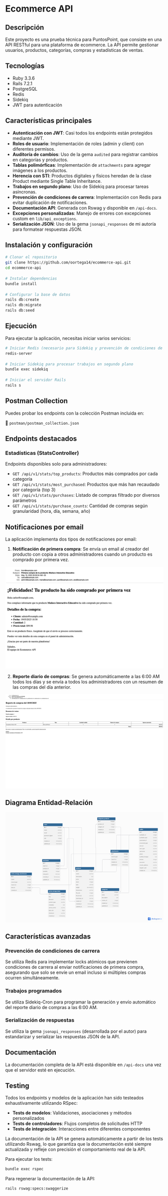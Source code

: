 # Ecommerce API

## Descripción

Este proyecto es una prueba técnica para PuntosPoint, que consiste en una API RESTful para una plataforma de ecommerce. La API permite gestionar usuarios, productos, categorías, compras y estadísticas de ventas.

## Tecnologías

- Ruby 3.3.6
- Rails 7.2.1
- PostgreSQL
- Redis
- Sidekiq
- JWT para autenticación

## Características principales

- **Autenticación con JWT**: Casi todos los endpoints están protegidos mediante JWT.
- **Roles de usuario**: Implementación de roles (admin y client) con diferentes permisos.
- **Auditoría de cambios**: Uso de la gema `audited` para registrar cambios en categorías y productos.
- **Tablas polimórficas**: Implementación de `attachments` para agregar imágenes a los productos.
- **Herencia con STI**: Productos digitales y físicos heredan de la clase Product mediante Single Table Inheritance.
- **Trabajos en segundo plano**: Uso de Sidekiq para procesar tareas asíncronas.
- **Prevención de condiciones de carrera**: Implementación con Redis para evitar duplicación de notificaciones.
- **Documentación API**: Generada con Rswag y disponible en `/api-docs`.
- **Excepciones personalizadas**: Manejo de errores con excepciones custom en `lib/api_exceptions`.
- **Serialización JSON**: Uso de la gema `jsonapi_responses` de mi autoría para formatear respuestas JSON.

## Instalación y configuración

```bash
# Clonar el repositorio
git clone https://github.com/oortega14/ecommerce-api.git
cd ecommerce-api

# Instalar dependencias
bundle install

# Configurar la base de datos
rails db:create
rails db:migrate
rails db:seed
```

## Ejecución

Para ejecutar la aplicación, necesitas iniciar varios servicios:

```bash
# Iniciar Redis (necesario para Sidekiq y prevención de condiciones de carrera)
redis-server

# Iniciar Sidekiq para procesar trabajos en segundo plano
bundle exec sidekiq

# Iniciar el servidor Rails
rails s
```

## Postman Collection

Puedes probar los endpoints con la colección Postman incluida en:

📁 `postman/postman_collection.json`

## Endpoints destacados

### Estadísticas (StatsController)

Endpoints disponibles solo para administradores:

- `GET /api/v1/stats/top_products`: Productos más comprados por cada categoría
- `GET /api/v1/stats/most_purchased`: Productos que más han recaudado por categoría (top 3)
- `GET /api/v1/stats/purchases`: Listado de compras filtrado por diversos parámetros
- `GET /api/v1/stats/purchase_counts`: Cantidad de compras según granularidad (hora, día, semana, año)

## Notificaciones por email

La aplicación implementa dos tipos de notificaciones por email:

1. **Notificación de primera compra**: Se envía un email al creador del producto con copia a otros administradores cuando un producto es comprado por primera vez.

![Email de primera compra](/docs/images/email-primera-compra.png)

2. **Reporte diario de compras**: Se genera automáticamente a las 6:00 AM todos los días y se envía a todos los administradores con un resumen de las compras del día anterior.

![Email de reporte diario](/docs/images/email-reporte-diario.png)

## Diagrama Entidad-Relación

![Diagrama ER](/docs/images/diagrama-er.png)

## Características avanzadas

### Prevención de condiciones de carrera

Se utiliza Redis para implementar locks atómicos que previenen condiciones de carrera al enviar notificaciones de primera compra, asegurando que solo se envíe un email incluso si múltiples compras ocurren simultáneamente.

### Trabajos programados

Se utiliza Sidekiq-Cron para programar la generación y envío automático del reporte diario de compras a las 6:00 AM.

### Serialización de respuestas

Se utiliza la gema `jsonapi_responses` (desarrollada por el autor) para estandarizar y serializar las respuestas JSON de la API.

## Documentación

La documentación completa de la API está disponible en `/api-docs` una vez que el servidor esté en ejecución.

## Testing

Todos los endpoints y modelos de la aplicación han sido testeados exhaustivamente utilizando RSpec:

- **Tests de modelos**: Validaciones, asociaciones y métodos personalizados
- **Tests de controladores**: Flujos completos de solicitudes HTTP
- **Tests de integración**: Interacciones entre diferentes componentes

La documentación de la API se genera automáticamente a partir de los tests utilizando Rswag, lo que garantiza que la documentación esté siempre actualizada y refleje con precisión el comportamiento real de la API.

Para ejecutar los tests:

```bash
bundle exec rspec
```

Para regenerar la documentación de la API:

```bash
rails rswag:specs:swaggerize
```
